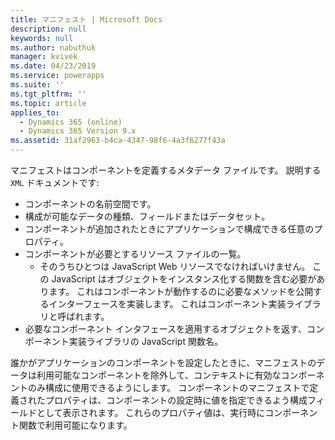 ```yaml
---
title: マニフェスト | Microsoft Docs
description: null
keywords: null
ms.author: nabuthuk
manager: kvivek
ms.date: 04/23/2019
ms.service: powerapps
ms.suite: ''
ms.tgt_pltfrm: ''
ms.topic: article
applies_to:
  - Dynamics 365 (online)
  - Dynamics 365 Version 9.x
ms.assetid: 31af2963-b4ca-4347-98f6-4a3f6277f43a
---
```

マニフェストはコンポーネントを定義するメタデータ ファイルです。 説明する `XML` ドキュメントです:

- コンポーネントの名前空間です。
- 構成が可能なデータの種類、フィールドまたはデータセット。
- コンポーネントが追加されたときにアプリケーションで構成できる任意のプロパティ。
- コンポーネントが必要とするリソース ファイルの一覧。 
  - そのうちひとつは JavaScript Web リソースでなければいけません。 この JavaScript はオブジェクトをインスタンス化する関数を含む必要があります。 これはコンポーネントが動作するのに必要なメソッドを公開するインターフェースを実装します。 これはコンポーネント実装ライブラリと呼ばれます。
- 必要なコンポーネント インタフェースを適用するオブジェクトを返す、コンポーネント実装ライブラリの JavaScript 関数名。

誰かがアプリケーションのコンポーネントを設定したときに、マニフェストのデータは利用可能なコンポーネントを除外して、コンテキストに有効なコンポーネントのみ構成に使用できるようにします。 コンポーネントのマニフェストで定義されたプロパティは、コンポーネントの設定時に値を指定できるよう構成フィールドとして表示されます。 これらのプロパティ値は、実行時にコンポーネント関数で利用可能になります。